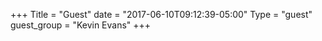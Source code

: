 +++
Title = "Guest"
date = "2017-06-10T09:12:39-05:00"
Type = "guest"
guest_group = "Kevin Evans"
+++

